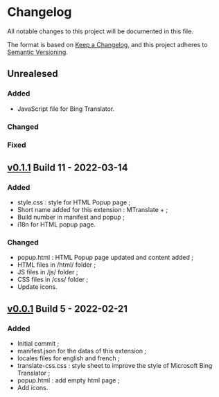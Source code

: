 # Changelog
All notable changes to this project will be documented in this file.

The format is based on [Keep a Changelog](https://keepachangelog.com/en/1.0.0/), and this project adheres to [Semantic Versioning](https://semver.org/spec/v2.0.0.html).

## Unrealesed
### Added
- JavaScript file for Bing Translator.

### Changed
### Fixed

## [v0.1.1] Build 11 - 2022-03-14
### Added
- style.css : style for HTML Popup page ;
- Short name added for this extension : MTranslate + ;
- Build number in manifest and popup ;
- i18n for HTML popup page.

### Changed
- popup.html : HTML Popup page updated and content added ;
- HTML files in /html/ folder ;
- JS files in /js/ folder ;
- CSS files in /css/ folder ;
- Update icons.

## [v0.0.1] Build 5 - 2022-02-21
### Added
- Initial commit ;
- manifest.json for the datas of this extension ;
- locales files for english and french ;
- translate-css.css : style sheet to improve the style of Microsoft Bing Translator ;
- popup.html : add empty html page ;
- Add icons.

[v0.1.1]: https://github.com/Florian-COLLIN/microsoft-translator-extension/releases/tag/v0.1.1
[v0.0.1]: https://github.com/Florian-COLLIN/microsoft-translator-extension/releases/tag/v0.0.1

